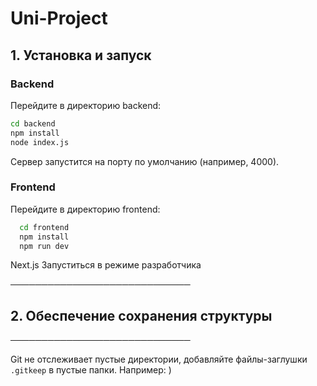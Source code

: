 # Uni-Project

## 1. Установка и запуск

### Backend
Перейдите в директорию backend:
   ```bash
   cd backend
   npm install
   node index.js
   ```
Сервер запустится на порту по умолчанию (например, 4000).

### Frontend
Перейдите в директорию frontend:
  ```bash
    cd frontend
    npm install
    npm run dev
```
Next.js Запуститься в режиме разработчика

─────────────────────────────
## 2. Обеспечение сохранения структуры   
─────────────────────────────

Git не отслеживает пустые директории, добавляйте файлы-заглушки `.gitkeep` в пустые папки. Например:
)
